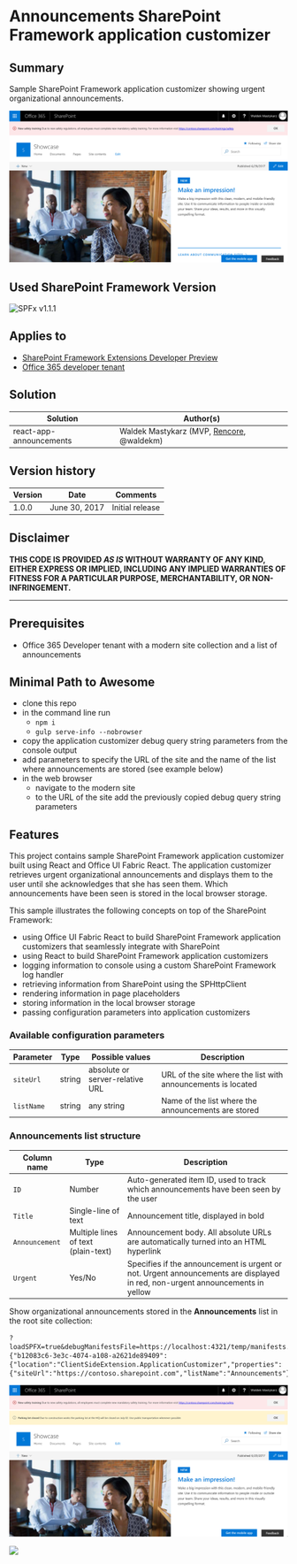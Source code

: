 # Announcements SharePoint Framework application customizer

## Summary

Sample SharePoint Framework application customizer showing urgent organizational announcements.

![Urgent organizational announcement displayed using the Announcements SharePoint Framework application customizer](./assets/announcements-preview.png)

## Used SharePoint Framework Version

![SPFx v1.1.1](https://img.shields.io/badge/SPFx-1.1.1-green.svg)

## Applies to

* [SharePoint Framework Extensions Developer Preview](https://dev.office.com/sharepoint/docs/spfx/extensions/overview-extensions)
* [Office 365 developer tenant](http://dev.office.com/sharepoint/docs/spfx/set-up-your-developer-tenant)

## Solution

Solution|Author(s)
--------|---------
react-app-announcements|Waldek Mastykarz (MVP, [Rencore](https://rencore.com), @waldekm)

## Version history

Version|Date|Comments
-------|----|--------
1.0.0|June 30, 2017|Initial release

## Disclaimer

**THIS CODE IS PROVIDED *AS IS* WITHOUT WARRANTY OF ANY KIND, EITHER EXPRESS OR IMPLIED, INCLUDING ANY IMPLIED WARRANTIES OF FITNESS FOR A PARTICULAR PURPOSE, MERCHANTABILITY, OR NON-INFRINGEMENT.**

---

## Prerequisites

* Office 365 Developer tenant with a modern site collection and a list of announcements

## Minimal Path to Awesome

* clone this repo
* in the command line run
  * `npm i`
  * `gulp serve-info --nobrowser`
* copy the application customizer debug query string parameters from the console output
* add parameters to specify the URL of the site and the name of the list where announcements are stored (see example below)
* in the web browser
  * navigate to the modern site
  * to the URL of the site add the previously copied debug query string parameters

## Features

This project contains sample SharePoint Framework application customizer built using React and Office UI Fabric React. The application customizer retrieves urgent organizational announcements and displays them to the user until she acknowledges that she has seen them. Which announcements have been seen is stored in the local browser storage.

This sample illustrates the following concepts on top of the SharePoint Framework:

* using Office UI Fabric React to build SharePoint Framework application customizers that seamlessly integrate with SharePoint
* using React to build SharePoint Framework application customizers
* logging information to console using a custom SharePoint Framework log handler
* retrieving information from SharePoint using the SPHttpClient
* rendering information in page placeholders
* storing information in the local browser storage
* passing configuration parameters into application customizers

### Available configuration parameters

Parameter | Type | Possible values | Description
----------|------|-----------------|------------
`siteUrl`|string|absolute or server-relative URL|URL of the site where the list with announcements is located
`listName`|string|any string|Name of the list where the announcements are stored

### Announcements list structure

Column name|Type|Description
-----------|----|-----------
`ID`|Number|Auto-generated item ID, used to track which announcements have been seen by the user
`Title`|Single-line of text|Announcement title, displayed in bold
`Announcement`|Multiple lines of text (plain-text)|Announcement body. All absolute URLs are automatically turned into an HTML hyperlink
`Urgent`|Yes/No|Specifies if the announcement is urgent or not. Urgent announcements are displayed in red, non-urgent announcements in yellow

Show organizational announcements stored in the **Announcements** list in the root site collection:

```text
?loadSPFX=true&debugManifestsFile=https://localhost:4321/temp/manifests.js&customActions={"b12083c6-3e3c-4074-a108-a2621de89409":{"location":"ClientSideExtension.ApplicationCustomizer","properties":{"siteUrl":"https://contoso.sharepoint.com","listName":"Announcements"}}}
```

![Organizational announcements displayed using the Announcements SharePoint Framework application customizer](./assets/announcements-announcements.png)

![](https://telemetry.sharepointpnp.com/sp-dev-fx-extensions/samples/react-app-announcements)